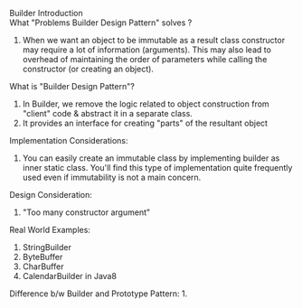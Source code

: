 Builder Introduction\
What "Problems Builder Design Pattern" solves ?
1.  When we want an object to be immutable as a result class constructor may require
a lot of information (arguments). This may also lead to overhead of maintaining the
 order of parameters while calling the constructor (or creating an object).
 
What is "Builder Design Pattern"?
1. In Builder, we remove the logic related to object construction from "client" code
& abstract  it in a separate class.
2. It provides an interface for creating "parts" of the resultant object


Implementation Considerations:
1. You can easily create an immutable class by implementing builder as inner static
class. You'll find this type of implementation quite frequently used even if 
immutability is not a main concern.

Design Consideration:
1. "Too many constructor argument"

Real World Examples:
1. StringBuilder
2. ByteBuffer
3. CharBuffer
2. CalendarBuilder in Java8 

Difference b/w Builder and Prototype Pattern:
1. 